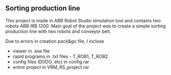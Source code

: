<p align="center"><b><h2>Sorting production line </h2></b></p>
This project is made in ABB Robot Studio simulation tool and contains two robots ABB IRB 1200. Main goal of the project was to create a simple sorting production line with two robots and conveyor belt. 

Due to errors in creation pack&go file, I inclose 
- viewer in .exe file
- rapid programs in .txt files - T_ROB1, T_ROB2
- config files (DI/DO, etc) in config.rar
- entire project in VRM_RS_project.rar
